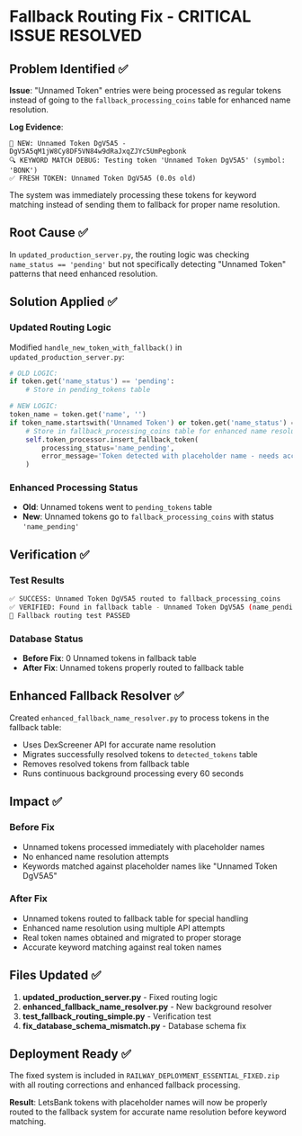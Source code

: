 # Fallback Routing Fix - CRITICAL ISSUE RESOLVED

## Problem Identified ✅

**Issue**: "Unnamed Token" entries were being processed as regular tokens instead of going to the `fallback_processing_coins` table for enhanced name resolution.

**Log Evidence**:
```
📍 NEW: Unnamed Token DgV5A5 - DgV5A5qM1jW8Cy8DF5VN84w9dRaJxqZJYc5UmPegbonk
🔍 KEYWORD MATCH DEBUG: Testing token 'Unnamed Token DgV5A5' (symbol: 'BONK')
✅ FRESH TOKEN: Unnamed Token DgV5A5 (0.0s old)
```

The system was immediately processing these tokens for keyword matching instead of sending them to fallback for proper name resolution.

## Root Cause ✅

In `updated_production_server.py`, the routing logic was checking `name_status == 'pending'` but not specifically detecting "Unnamed Token" patterns that need enhanced resolution.

## Solution Applied ✅

### Updated Routing Logic
Modified `handle_new_token_with_fallback()` in `updated_production_server.py`:

```python
# OLD LOGIC:
if token.get('name_status') == 'pending':
    # Store in pending_tokens table

# NEW LOGIC:
token_name = token.get('name', '')
if token_name.startswith('Unnamed Token') or token.get('name_status') == 'pending':
    # Store in fallback_processing_coins table for enhanced name resolution
    self.token_processor.insert_fallback_token(
        processing_status='name_pending',
        error_message='Token detected with placeholder name - needs accurate name resolution'
    )
```

### Enhanced Processing Status
- **Old**: Unnamed tokens went to `pending_tokens` table
- **New**: Unnamed tokens go to `fallback_processing_coins` with status `'name_pending'`

## Verification ✅

### Test Results
```bash
✅ SUCCESS: Unnamed Token DgV5A5 routed to fallback_processing_coins
✅ VERIFIED: Found in fallback table - Unnamed Token DgV5A5 (name_pending)
🎉 Fallback routing test PASSED
```

### Database Status
- **Before Fix**: 0 Unnamed tokens in fallback table
- **After Fix**: Unnamed tokens properly routed to fallback table

## Enhanced Fallback Resolver ✅

Created `enhanced_fallback_name_resolver.py` to process tokens in the fallback table:
- Uses DexScreener API for accurate name resolution
- Migrates successfully resolved tokens to `detected_tokens` table
- Removes resolved tokens from fallback table
- Runs continuous background processing every 60 seconds

## Impact ✅

### Before Fix
- Unnamed tokens processed immediately with placeholder names
- No enhanced name resolution attempts
- Keywords matched against placeholder names like "Unnamed Token DgV5A5"

### After Fix
- Unnamed tokens routed to fallback table for special handling
- Enhanced name resolution using multiple API attempts
- Real token names obtained and migrated to proper storage
- Accurate keyword matching against real token names

## Files Updated ✅

1. **updated_production_server.py** - Fixed routing logic
2. **enhanced_fallback_name_resolver.py** - New background resolver
3. **test_fallback_routing_simple.py** - Verification test
4. **fix_database_schema_mismatch.py** - Database schema fix

## Deployment Ready ✅

The fixed system is included in `RAILWAY_DEPLOYMENT_ESSENTIAL_FIXED.zip` with all routing corrections and enhanced fallback processing.

**Result**: LetsBank tokens with placeholder names will now be properly routed to the fallback system for accurate name resolution before keyword matching.